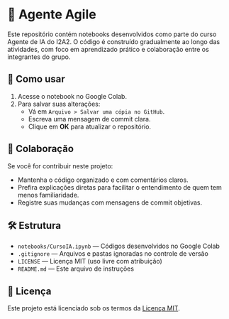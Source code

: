 # 📘 Agente Agile

Este repositório contém notebooks desenvolvidos como parte do curso Agente de IA do I2A2. O código é construído gradualmente ao longo das atividades, com foco em aprendizado prático e colaboração entre os integrantes do grupo.

## 🚀 Como usar

1. Acesse o notebook no Google Colab.
2. Para salvar suas alterações:
   - Vá em `Arquivo > Salvar uma cópia no GitHub`.
   - Escreva uma mensagem de commit clara.
   - Clique em **OK** para atualizar o repositório.

## 🤝 Colaboração

Se você for contribuir neste projeto:

- Mantenha o código organizado e com comentários claros.
- Prefira explicações diretas para facilitar o entendimento de quem tem menos familiaridade.
- Registre suas mudanças com mensagens de commit objetivas.

## 🛠 Estrutura

- `notebooks/CursoIA.ipynb` — Códigos desenvolvidos no Google Colab
- `.gitignore` — Arquivos e pastas ignoradas no controle de versão
- `LICENSE` — Licença MIT (uso livre com atribuição)
- `README.md` — Este arquivo de instruções

## 📄 Licença

Este projeto está licenciado sob os termos da [Licença MIT](LICENSE).

